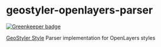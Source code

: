 # geostyler-openlayers-parser

[![Greenkeeper badge](https://badges.greenkeeper.io/terrestris/geostyler-openlayers-parser.svg)](https://greenkeeper.io/)

[GeoStyler Style](https://github.com/terrestris/geostyler) Parser implementation for OpenLayers styles 
